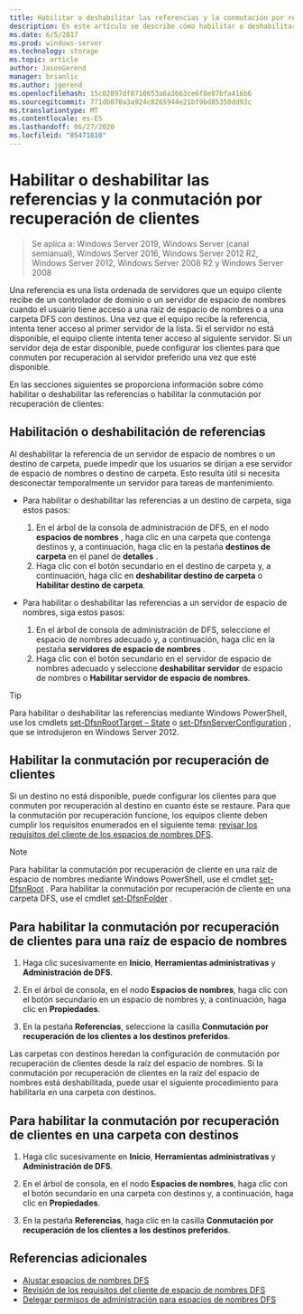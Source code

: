 ```yaml
---
title: Habilitar o deshabilitar las referencias y la conmutación por recuperación de clientes
description: En este artículo se describe cómo habilitar o deshabilitar las referencias y la conmutación por recuperación de cliente.
ms.date: 6/5/2017
ms.prod: windows-server
ms.technology: storage
ms.topic: article
author: JasonGerend
manager: brianlic
ms.author: jgerend
ms.openlocfilehash: 15c02897df0710653a6a3663ce6f8e87bfa416b6
ms.sourcegitcommit: 771db070a3a924c8265944e21bf9bd85350dd93c
ms.translationtype: MT
ms.contentlocale: es-ES
ms.lasthandoff: 06/27/2020
ms.locfileid: "85471810"
---
```

# <a name="enable-or-disable-referrals-and-client-failback"></a>Habilitar o deshabilitar las referencias y la conmutación por recuperación de clientes

> Se aplica a: Windows Server 2019, Windows Server (canal semianual), Windows Server 2016, Windows Server 2012 R2, Windows Server 2012, Windows Server 2008 R2 y Windows Server 2008

Una referencia es una lista ordenada de servidores que un equipo cliente recibe de un controlador de dominio o un servidor de espacio de nombres cuando el usuario tiene acceso a una raíz de espacio de nombres o a una carpeta DFS con destinos. Una vez que el equipo recibe la referencia, intenta tener acceso al primer servidor de la lista. Si el servidor no está disponible, el equipo cliente intenta tener acceso al siguiente servidor. Si un servidor deja de estar disponible, puede configurar los clientes para que conmuten por recuperación al servidor preferido una vez que esté disponible.

En las secciones siguientes se proporciona información sobre cómo habilitar o deshabilitar las referencias o habilitar la conmutación por recuperación de clientes:

## <a name="enable-or-disable-referrals"></a>Habilitación o deshabilitación de referencias

Al deshabilitar la referencia de un servidor de espacio de nombres o un destino de carpeta, puede impedir que los usuarios se dirijan a ese servidor de espacio de nombres o destino de carpeta. Esto resulta útil si necesita desconectar temporalmente un servidor para tareas de mantenimiento.

-   Para habilitar o deshabilitar las referencias a un destino de carpeta, siga estos pasos:

    1.  En el árbol de la consola de administración de DFS, en el nodo **espacios de nombres** , haga clic en una carpeta que contenga destinos y, a continuación, haga clic en la pestaña **destinos de carpeta** en el panel de **detalles** .
    2.  Haga clic con el botón secundario en el destino de carpeta y, a continuación, haga clic en **deshabilitar destino de carpeta** o **Habilitar destino de carpeta**.

-   Para habilitar o deshabilitar las referencias a un servidor de espacio de nombres, siga estos pasos:

    1.  En el árbol de consola de administración de DFS, seleccione el espacio de nombres adecuado y, a continuación, haga clic en la pestaña **servidores de espacio de nombres** .
    2.  Haga clic con el botón secundario en el servidor de espacio de nombres adecuado y seleccione **deshabilitar servidor** de espacio de nombres o **Habilitar servidor de espacio de nombres**.


> [!TIP]
> Para habilitar o deshabilitar las referencias mediante Windows PowerShell, use los cmdlets [set-DfsnRootTarget – State](https://technet.microsoft.com/library/jj884266.aspx) o [set-DfsnServerConfiguration](https://technet.microsoft.com/library/jj884277.aspx) , que se introdujeron en Windows Server 2012.

## <a name="enable-client-failback"></a>Habilitar la conmutación por recuperación de clientes

Si un destino no está disponible, puede configurar los clientes para que conmuten por recuperación al destino en cuanto éste se restaure. Para que la conmutación por recuperación funcione, los equipos cliente deben cumplir los requisitos enumerados en el siguiente tema: [revisar los requisitos del cliente de los espacios de nombres DFS](https://technet.microsoft.com/library/cc771913(v=ws.11).aspx).


> [!NOTE]
> Para habilitar la conmutación por recuperación de cliente en una raíz de espacio de nombres mediante Windows PowerShell, use el cmdlet [set-DfsnRoot](https://technet.microsoft.com/library/jj884281.aspx) . Para habilitar la conmutación por recuperación de cliente en una carpeta DFS, use el cmdlet [set-DfsnFolder](https://technet.microsoft.com/library/jj884283.aspx) .


## <a name="to-enable-client-failback-for-a-namespace-root"></a>Para habilitar la conmutación por recuperación de clientes para una raíz de espacio de nombres

1.  Haga clic sucesivamente en **Inicio**, **Herramientas administrativas** y **Administración de DFS**.

2.  En el árbol de consola, en el nodo **Espacios de nombres**, haga clic con el botón secundario en un espacio de nombres y, a continuación, haga clic en **Propiedades**.

3.  En la pestaña **Referencias**, seleccione la casilla **Conmutación por recuperación de los clientes a los destinos preferidos**.

Las carpetas con destinos heredan la configuración de conmutación por recuperación de clientes desde la raíz del espacio de nombres. Si la conmutación por recuperación de clientes en la raíz del espacio de nombres está deshabilitada, puede usar el siguiente procedimiento para habilitarla en una carpeta con destinos.

## <a name="to-enable-client-failback-for-a-folder-with-targets"></a>Para habilitar la conmutación por recuperación de clientes en una carpeta con destinos

1.  Haga clic sucesivamente en **Inicio**, **Herramientas administrativas** y **Administración de DFS**.

2.  En el árbol de consola, en el nodo **Espacios de nombres**, haga clic con el botón secundario en una carpeta con destinos y, a continuación, haga clic en **Propiedades**.

3.  En la pestaña **Referencias**, haga clic en la casilla **Conmutación por recuperación de los clientes a los destinos preferidos**.

## <a name="additional-references"></a>Referencias adicionales

-   [Ajustar espacios de nombres DFS](tuning-dfs-namespaces.md)
-   [Revisión de los requisitos del cliente de espacio de nombres DFS](https://technet.microsoft.com/library/cc771913(v=ws.11).aspx)
-   [Delegar permisos de administración para espacios de nombres DFS](delegate-management-permissions-for-dfs-namespaces.md)